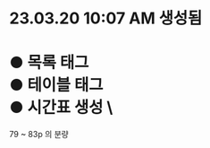 23.03.20 10:07 AM 생성됨
=======================
● 목록 태그 \
● 테이블 태그 \
● 시간표 생성 \
=======================
79 ~ 83p 의 분량

